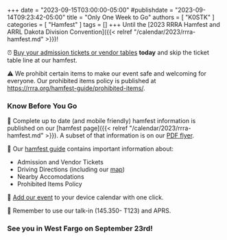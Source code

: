 +++
date = "2023-09-15T03:00:00-05:00"
#publishdate = "2023-09-14T09:23:42-05:00"
title = "Only One Week to Go"
authors = [ "K0STK" ]
categories = [ "Hamfest" ]
tags = []
+++
Until the [2023 RRRA Hamfest and ARRL Dakota Division Convention]({{< relref "/calendar/2023/rrra-hamfest.md" >}})!

:alarm_clock: [Buy your admission tickets or vendor tables](https://tickets.rrra.org/)
**today** and skip the ticket table line at our hamfest.

:warning: We prohibit certain items to make our event safe and welcoming for everyone.
Our prohibited items policy is published at
https://rrra.org/hamfest-guide/prohibited-items/.
<!--more-->

### Know Before You Go

:red_circle: Complete up to date (and mobile friendly) hamfest information is published on
our [hamfest page]({{< relref "/calendar/2023/rrra-hamfest.md" >}}).  A subset
of that information is on our [PDF flyer](https://hamfest.rrra.org/flyer).

:red_circle: Our [hamfest guide](/hamfest-guide/) contains important
information about:
* Admission and Vendor Tickets
* Driving Directions (including our [map](https://hamfest.rrra.org/map))
* Nearby Accomodations
* Prohibited Items Policy

:red_circle: [Add our event](https://rrra.org/cal/2023/09/23/rrra-hamfest-arrl-dakota-division-convention/index.ics)
to your device calendar with one click.

:red_circle: Remember to use our talk-in (145.350- T123) and APRS.

### See you in West Fargo on September 23rd!
